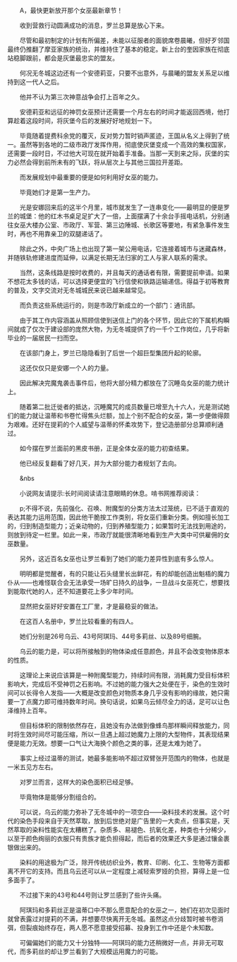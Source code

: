　　A，最快更新放开那个女巫最新章节！

　　收到营救行动圆满成功的消息，罗兰总算是放心下来。

　　尽管和最初制定的计划有所偏差，未能以征服者的面貌席卷晨曦，但好歹邻国最终仍推翻了摩亚家族的统治，并维持住了基本的稳定。新上台的奎因家族在彻底站稳脚跟前，都会是灰堡最忠实的盟友。

　　何况无冬城这边还有一个安德莉亚，只要不出意外，与晨曦的盟友关系足以维持到这一代人之后。

　　他并不认为第三次神意战争会打上百年之久。

　　安德莉亚和远征的神罚女巫预计还需要一个月左右的时间才能返回西境，他打算趁着这段时间，将灰堡今后的发展好好地规划一下。

　　毕竟随着提费科余党的覆灭，反对势力暂时销声匿迹，王国从名义上得到了统一。虽然等到各地的二级市政厅发挥作用，彻底使灰堡变成一个高效的集权国家，还需要一段时日，不过他大可现在就开始着手准备。当那一天到来之际，灰堡的实力必然会得到前所未有的飞跃，将从层次上与其他三国拉开差距。

　　而发展规划中最重要的便是如何利用好女巫的能力。

　　毕竟她们才是第一生产力。

　　光是安娜回来后的这半个月里，城市就发生了一连串变化——最明显的便是罗兰的城堡：他的红木书桌足足扩大了一倍，上面摆满了十余台手摇电话机，分别通往女巫大楼办公室、市政厅、军营、第三边陲城、长歌区等要地，有紧急事件发生时，再也不用靠亲卫的双腿递话了。

　　除此之外，中央广场上也出现了第一架公用电话，它连接着城市与迷藏森林，并随铁轨修建进度而延伸，以满足长期无法归家的工人与家人联系的需求。

　　当然，这条线路是按时收费的，并且每天的通话者有限，需要提前申请。如果不想花太多钱的话，可以选择更便宜的飞行信使和铁路运输递信。得益于初等教育的普及，文字交流对无冬城城民来说已越来越常见。

　　而负责这些系统运行的，则是市政厅新成立的一个部门：通讯部。

　　由于其工作内容涵盖从照顾信使到送信上门的各个环节，因此它的下属机构瞬间就成了仅次于建设部的庞然大物，为无冬城提供了约一千个工作岗位，几乎将新毕业的一届居民一扫而空。

　　在该部门身上，罗兰已隐隐看到了后世一个超巨型集团升起的轮廓。

　　这还仅仅只是安娜一个人的力量。

　　因此解决完魔鬼袭击事件后，他将大部分精力都放在了沉睡岛女巫的能力统计上。

　　随着第二批迁徙者的抵达，沉睡魔咒的成员数量已增至九十六人，光是测试她们的能力就让温蒂和书卷忙得焦头烂额，加上个别不配合的女巫，第一步便做得颇为艰难。还好在提莉的个人威望与温蒂的怀柔攻势下，登记造册部分总算顺利通过。

　　如今摆在罗兰面前的黑皮书册，正是全体女巫的能力初查结果。

　　他已经反复翻看了好几天，并为大部分能力者规划了去向。

　　&nbs

　　小说网友请提示:长时间阅读请注意眼睛的休息。啃书网推荐阅读：

　　p;不得不说，先前强化、召唤、附魔型的分类方法太过笼统，已不适于直观的表达其能力运用范围，因此他干脆按工作类别，将女巫们重新分类。例如擅长加工的，归到制造型能力；近亲动物的，归到养殖型能力；如果暂时无法找到用途的，则放到待定一栏里。如此一来，市政厅就能很清晰地看到生产大类中可供雇佣的女巫数量。

　　另外，这近百名女巫也让罗兰看到了她们的能力差异性到底有多么惊人。

　　明明都是觉醒者，有的只能让石头缝里长出鲜花，有的却能创造出魁梧的魔力仆从——也难怪联合会无法承受一场旷日持久的战争，一旦战斗女巫死亡，想要找到能取代她的人，还不知道要花上多少年时间。

　　显然把女巫好好安置在工厂里，才是最稳妥的做法。

　　在这百人名册中，罗兰比较看重的有四人。

　　她们分别是26号乌云、43号阿琪玛、44号多莉丝、以及89号细腕。

　　乌云的能力是，可以将所接触到的物体染成任意颜色，并且不会改变物体原本的性质。

　　这理论上来说应该算是一种附魔型能力，持续时间有限，消耗魔力受目标体积影响大，完成后不受神罚之石影响。不过她的能力强大之处便在于，染色的生效时间可以长得令人发指——大概是改变颜色对物质本身几乎没有影响的缘故，她只需要一丁点魔力即可维持数年时间。换句话说，如果乌云倾尽全力的话，足可以让色泽维持上百年。

　　但目标体积的限制依然存在，且她没有办法做到像蜂鸟那样瞬间释放能力，同时将生效时间尽可能压缩，所以一旦遇上超过她魔力上限的大型物件，其表现结果便是能力无效。想要一口气让大海换个颜色之类的事，还是太难为她了。

　　事实上经过温蒂的测试，她最多能影响不超过双臂张开范围内的物体，也就是一米五见方左右。

　　对罗兰而言，这样大的染色面积已经足够。

　　毕竟物体是能够分割组合的。

　　可以说，乌云的能力弥补了无冬城中的一项空白——染料技术的发展。这个时代的染色手段来自于天然萃取，放到后世绝对是广告里的一大卖点，但事实是，天然萃取的染料性能实在太糟糕了。杂质多、易褪色、抗氧化差，种类也十分稀少，以至于颜色绚丽的衣服只有贵族才能负担得起，而后者的效果还大多是通过镶金裹银做出来的。

　　染料的用途极为广泛，除开传统纺织业外，教育、印刷、化工、生物等方面都离不开它的支持。而且乌云还可以从一定程度上减轻索罗娅的负担，算得上是一位多面手了。

　　不过接下来的43号和44号则让罗兰感到了些许头痛。

　　阿琪玛和多莉丝正是温蒂口中不那么愿意配合的女巫之一，她们在初次见面时就曾表露过对提莉的不满，并想要尽快离开无冬城。虽然这点分歧暂时被书卷消弭，但裂痕始终存在，两人愿不愿意接受招募、投身到工作中还是个未知数。

　　可偏偏她们的能力又十分独特——阿琪玛的能力还稍微好一点，并非无可取代，而多莉丝的却让罗兰看到了大规模运用魔力的可能。
